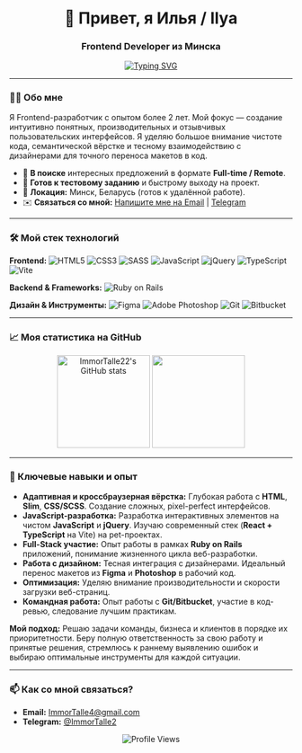 <h1 align="center">👋 Привет, я Илья / Ilya</h1>
<h3 align="center">Frontend Developer из Минска</h3>

<p align="center">
  <a href="https://git.io/typing-svg"><img src="https://readme-typing-svg.demolab.com?font=Fira+Code&weight=600&size=26&duration=4000&pause=1000&color=5C6BC0&center=true&vCenter=true&width=500&lines=HTML+%2F+CSS+%2F+SCSS;JavaScript+%2F+jQuery;Ruby+on+Rails;Figma+%2F+Photoshop" alt="Typing SVG" /></a>
</p>

---

### 🧑‍💻 Обо мне

Я Frontend-разработчик с опытом более 2 лет. Мой фокус — создание интуитивно понятных, производительных и отзывчивых пользовательских интерфейсов. Я уделяю большое внимание чистоте кода, семантической вёрстке и тесному взаимодействию с дизайнерами для точного переноса макетов в код.

- 🔭 **В поиске** интересных предложений в формате **Full-time / Remote**.
- 🚀 **Готов к тестовому заданию** и быстрому выходу на проект.
- 📍 **Локация:** Минск, Беларусь (готов к удалённой работе).
- ✉️ **Связаться со мной:** [Напишите мне на Email](mailto:ImmorTalle4@gmail.com) | [Telegram](https://t.me/ImmorTalle2)

---

### 🛠️ Мой стек технологий

**Frontend:**
![HTML5](https://img.shields.io/badge/HTML5-E34F26?style=for-the-badge&logo=html5&logoColor=white)
![CSS3](https://img.shields.io/badge/CSS3-1572B6?style=for-the-badge&logo=css3&logoColor=white)
![SASS](https://img.shields.io/badge/SASS-hotpink.svg?style=for-the-badge&logo=SASS&logoColor=white)
![JavaScript](https://img.shields.io/badge/JavaScript-F7DF1E?style=for-the-badge&logo=javascript&logoColor=black)
![jQuery](https://img.shields.io/badge/jQuery-0769AD?style=for-the-badge&logo=jquery&logoColor=white)
![TypeScript](https://img.shields.io/badge/TypeScript-007ACC?style=for-the-badge&logo=typescript&logoColor=white)
![Vite](https://img.shields.io/badge/Vite-B73BFE?style=for-the-badge&logo=vite&logoColor=FFD62E)

**Backend & Frameworks:**
![Ruby on Rails](https://img.shields.io/badge/Ruby_on_Rails-CC0000?style=for-the-badge&logo=ruby-on-rails&logoColor=white)

**Дизайн & Инструменты:**
![Figma](https://img.shields.io/badge/Figma-F24E1E?style=for-the-badge&logo=figma&logoColor=white)
![Adobe Photoshop](https://img.shields.io/badge/Adobe%20Photoshop-31A8FF?style=for-the-badge&logo=Adobe%20Photoshop&logoColor=black)
![Git](https://img.shields.io/badge/Git-F05032?style=for-the-badge&logo=git&logoColor=white)
![Bitbucket](https://img.shields.io/badge/Bitbucket-0747a6?style=for-the-badge&logo=bitbucket&logoColor=white)

---

### 📈 Моя статистика на GitHub

<p align="center">
  <img src="https://github-readme-stats.vercel.app/api?username=ImmorTalle22&show_icons=true&theme=radical&hide_border=true&bg_color=00000000" alt="ImmorTalle22's GitHub stats" height="165"/>
  <img src="https://github-readme-stats.vercel.app/api/top-langs/?username=ImmorTalle22&layout=compact&theme=radical&hide_border=true&bg_color=00000000" height="165"/>
</p>

---

### 💼 Ключевые навыки и опыт

*   **Адаптивная и кроссбраузерная вёрстка:** Глубокая работа с **HTML**, **Slim**, **CSS/SCSS**. Создание сложных, pixel-perfect интерфейсов.
*   **JavaScript-разработка:** Разработка интерактивных элементов на чистом **JavaScript** и **jQuery**. Изучаю современный стек (**React + TypeScript** на Vite) на pet-проектах.
*   **Full-Stack участие:** Опыт работы в рамках **Ruby on Rails** приложений, понимание жизненного цикла веб-разработки.
*   **Работа с дизайном:** Тесная интеграция с дизайнерами. Идеальный перенос макетов из **Figma** и **Photoshop** в рабочий код.
*   **Оптимизация:** Уделяю внимание производительности и скорости загрузки веб-страниц.
*   **Командная работа:** Опыт работы с **Git/Bitbucket**, участие в код-ревью, следование лучшим практикам.

**Мой подход:** Решаю задачи команды, бизнеса и клиентов в порядке их приоритетности. Беру полную ответственность за свою работу и принятые решения, стремлюсь к раннему выявлению ошибок и выбираю оптимальные инструменты для каждой ситуации.

---

### 📫 Как со мной связаться?

*   **Email:** [ImmorTalle4@gmail.com](mailto:ImmorTalle4@gmail.com)
*   **Telegram:** [@ImmorTalle2](https://t.me/ImmorTalle2)


<p align="center">
   <img src="https://komarev.com/ghpvc/?username=ImmorTalle22&style=flat-square&color=blue" alt="Profile Views"/>
</p>
